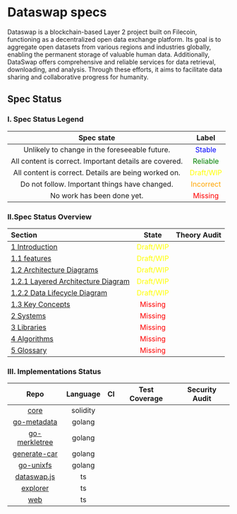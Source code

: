 # Dataswap specs

Dataswap is a blockchain-based Layer 2 project built on Filecoin, functioning as a decentralized open data exchange platform. Its goal is to aggregate open datasets from various regions and industries globally, enabling the permanent storage of valuable human data. Additionally, DataSwap offers comprehensive and reliable services for data retrieval, downloading, and analysis. Through these efforts, it aims to facilitate data sharing and collaborative progress for humanity.

## Spec Status
### I. Spec Status Legend
|Spec state|Label|
|:---:|:---:|
|Unlikely to change in the foreseeable future.|<font color="blue">Stable</font>|
|All content is correct. Important details are covered.|<font color="green">Reliable</font>|
|All content is correct. Details are being worked on.|<font color="yellow">Draft/WIP</font>|
|Do not follow. Important things have changed.|<font color="orange">Incorrect</font>|
|No work has been done yet.|<font color="red">Missing</font>|

### II.Spec Status Overview
|Section|State|Theory Audit|
|:---|:---:|:---:|
|[1 Introduction](./introduction/)|<font color="yellow">Draft/WIP</font>|
|[1.1 features](./introduction/README.md#11-features)|<font color="yellow">Draft/WIP</font>|
|[1.2 Architecture Diagrams](./introduction/README.md#12-architecture-diagrams)|<font color="yellow">Draft/WIP</font>|
|[1.2.1 Layered Architecture Diagram](./introduction/README.md#121-layered-architecture-diagram)|<font color="yellow">Draft/WIP</font>|
|[1.2.2 Data Lifecycle Diagram](./introduction/README.md#122-data-lifecycle-diagram)|<font color="yellow">Draft/WIP</font>|
|[1.3 Key Concepts](./introduction/README.md#13-key-concepts)|<font color="red">Missing</font>|
|[2 Systems](./systems/)|<font color="red">Missing</font>|
|[3 Libraries](./libraries/)|<font color="red">Missing</font>|
|[4 Algorithms](./algorithms/)|<font color="red">Missing</font>|
|[5 Glossary](./glossary/)|<font color="red">Missing</font>|

### III. Implementations Status

|Repo|Language|CI|Test Coverage|Security Audit|
|:---:|:---:|:---:|:---:|:---:|
|[core](https://github.com/dataswap/core)|solidity||||
|[go-metadata](https://github.com/dataswap/go-metadata)|golang||||
|[go-merkletree](https://github.com/dataswap/go-merkletree)|golang||||
|[generate-car](https://github.com/dataswap/generate-car)|golang||||
|[go-unixfs](https://github.com/dataswap/go-unixfs)|golang||||
|[dataswap.js](https://github.com/dataswap/dataswap.js)|ts||||
|[explorer](https://github.com/dataswap/explorer)|ts||||
|[web](https://github.com/dataswap/web)|ts||||
